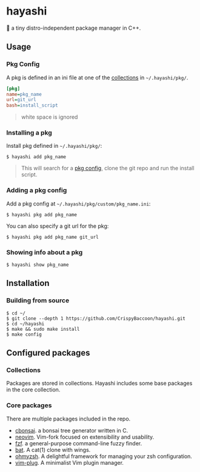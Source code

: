 # hayashi

:seedling: a tiny distro-independent package manager in C++.

## Usage

### Pkg Config

A pkg is defined in an ini file at one of the [collections](#collections) in `~/.hayashi/pkg/`.

```ini
[pkg]
name=pkg_name
url=git_url
bash=install_script
```

> white space is ignored

### Installing a pkg

Install pkg defined in `~/.hayashi/pkg/`:

    $ hayashi add pkg_name

> This will search for a [pkg config](#pkg-config), clone the git repo and run the install script.

### Adding a pkg config

Add a pkg config at `~/.hayashi/pkg/custom/pkg_name.ini`:

    $ hayashi pkg add pkg_name

You can also specify a git url for the pkg:

    $ hayashi pkg add pkg_name git_url

### Showing info about a pkg

	$ hayashi show pkg_name

## Installation

### Building from source

	$ cd ~/
    $ git clone --depth 1 https://github.com/CrispyBaccoon/hayashi.git
    $ cd ~/hayashi
    $ make && sudo make install
    $ make config

## Configured packages

### Collections

Packages are stored in collections. Hayashi includes some base packages in the core collection.

### Core packages

There are multiple packages included in the repo.
- [cbonsai](https://gitlab.com/jallbrit/cbonsai). a bonsai tree generator written in C.
- [neovim](https://github.com/neovim/neovim). Vim-fork focused on extensibility and usability.
- [fzf](https://github.com/junegunn/fzf). a general-purpose command-line fuzzy finder.
- [bat](https://github.com/sharkdp/bat). A cat(1) clone with wings.
- [ohmyzsh](https://github.com/ohmyzsh/ohmyzsh). A delightful framework for managing your zsh configuration.
- [vim-plug](https://github.com/junegunn/vim-plug). A minimalist Vim plugin manager.


